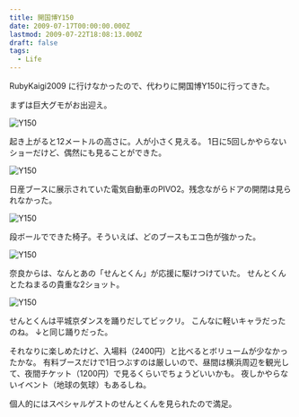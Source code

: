 ```yaml
---
title: 開国博Y150
date: 2009-07-17T00:00:00.000Z
lastmod: 2009-07-22T18:08:13.000Z
draft: false
tags:
  - Life
---
```


RubyKaigi2009 に行けなかったので、代わりに開国博Y150に行ってきた。

まずは巨大グモがお出迎え。

![Y150](@/assets/flickr/3728784781.jpg "Y150")

起き上がると12メートルの高さに。人が小さく見える。 1日に5回しかやらないショーだけど、偶然にも見ることができた。

![Y150](@/assets/flickr/3729586224.jpg "Y150")

日産ブースに展示されていた電気自動車のPIVO2。残念ながらドアの開閉は見られなかった。

![Y150](@/assets/flickr/3729586926.jpg "Y150")

段ボールでできた椅子。そういえば、どのブースもエコ色が強かった。

![Y150](@/assets/flickr/3729586848.jpg "Y150")

奈良からは、なんとあの「せんとくん」が応援に駆けつけていた。 せんとくんとたねまるの貴重な2ショット。

![Y150](@/assets/flickr/3729586656.jpg "Y150")

せんとくんは平城京ダンスを踊りだしてビックリ。 こんなに軽いキャラだったのね。 ↓と同じ踊りだった。

それなりに楽しめたけど、入場料（2400円）と比べるとボリュームが少なかったかな。 有料ブースだけで1日つぶすのは厳しいので、昼間は横浜周辺を観光して、夜間チケット（1200円）で見るくらいでちょうどいいかも。 夜しかやらないイベント（地球の気球）もあるしね。

個人的にはスペシャルゲストのせんとくんを見られたので満足。
